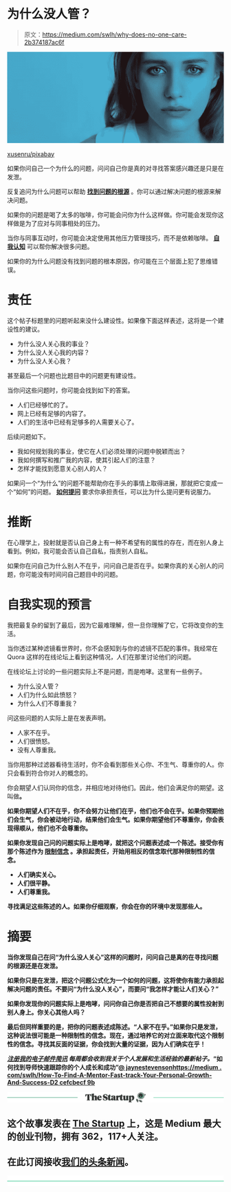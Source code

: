 # 为什么没人管？

> 原文：<https://medium.com/swlh/why-does-no-one-care-2b374187ac6f>

![](img/adfddd671a44059e8cd42d8bc7dee211.png)

[xusenru/pixabay](https://pixabay.com/en/sad-girl-girl-crying-sorrow-actress-1382940/)

如果你问自己一个为什么的问题，问问自己你是真的对寻找答案感兴趣还是只是在发泄。

反复追问为什么问题可以帮助 [**找到问题的根源**](https://ideavisionaction.com/personal-development/this-is-the-only-way-to-solve-problems/) 。你可以通过解决问题的根源来解决问题。

如果你的问题是喝了太多的咖啡，你可能会问你为什么这样做。你可能会发现你这样做是为了应对与同事相处的压力。

当你与同事互动时，你可能会决定使用其他压力管理技巧，而不是依赖咖啡。 [**自我认知**](https://ideavisionaction.com/personal-development/beyond-awake/) 可以帮你解决很多问题。

如果你的为什么问题没有找到问题的根本原因，你可能在三个层面上犯了思维错误。

# 责任

这个帖子标题里的问题听起来没什么建设性。如果像下面这样表述，这将是一个建设性的建议。

*   为什么没人关心我的事业？
*   为什么没人关心我的内容？
*   为什么没人关心我？

甚至最后一个问题也比题目中的问题更有建设性。

当你问这些问题时，你可能会找到如下的答案。

*   人们已经够忙的了。
*   网上已经有足够的内容了。
*   人们的生活中已经有足够多的人需要关心了。

后续问题如下。

*   我如何规划我的事业，使它在人们必须处理的问题中脱颖而出？
*   我如何撰写和推广我的内容，使其引起人们的注意？
*   怎样才能找到愿意关心别人的人？

如果问一个“为什么”的问题不能帮助你在手头的事情上取得进展，那就把它变成一个“如何”的问题。 [**如何提问**](https://ideavisionaction.com/motivation/it-doesnt-matter-why-what-matters-is-how/) 要求你承担责任，可以比为什么提问更有说服力。

# 推断

在心理学上，投射就是否认自己身上有一种不希望有的属性的存在，而在别人身上看到。例如，我可能会否认自己自私，指责别人自私。

如果你在问自己为什么别人不在乎，问问自己是否在乎。如果你真的关心别人的问题，你可能没有时间问自己题目中的问题。

# 自我实现的预言

我把最复杂的留到了最后，因为它最难理解，但一旦你理解了它，它将改变你的生活。

当你透过某种滤镜看世界时，你不会感知到与你的滤镜不匹配的事件。我经常在 Quora 这样的在线论坛上看到这种情况，人们在那里讨论他们的问题。

在线论坛上讨论的一些问题实际上不是问题，而是咆哮。这里有一些例子。

*   为什么没人管？
*   人们为什么如此愤怒？
*   为什么人们不尊重我？

问这些问题的人实际上是在发表声明。

*   人家不在乎。
*   人们很愤怒。
*   没有人尊重我。

当你用那种过滤器看待生活时，你不会看到那些关心你、不生气、尊重你的人。你只会看到符合你对人的概念的。

你会期望人们认同你的信念，并相应地对待他们。因此，他们会满足你的期望。这叫做[](https://ideavisionaction.com/personal-development/law-of-attraction-or-self-fulfilling-prophecy/)**。**

**如果你期望人们不在乎，你不会努力让他们在乎，他们也不会在乎。如果你预期他们会生气，你会被动地行动，结果他们会生气。如果你期望他们不尊重你，你会表现得顺从，他们也不会尊重你。**

**如果你发现自己问的问题实际上是咆哮，就把这个问题表述成一个陈述。接受你有那个陈述作为 [**限制信念**](https://ideavisionaction.com/personal-development/whats-holding-you-back-from-realizing-your-most-ambitious-goals/) 。承担起责任，开始用相反的信念取代那种限制性的信念。**

*   **人们确实关心。**
*   **人们很平静。**
*   **人们尊重我。**

**寻找满足这些陈述的人。如果你仔细观察，你会在你的环境中发现那些人。**

# **摘要**

**当你发现自己在问“为什么没人关心”这样的问题时，问问自己是真的在寻找问题的根源还是在发泄。**

**如果你只是在发泄，把这个问题公式化为一个如何的问题，这将使你有能力承担起解决问题的责任。不要问“为什么没人关心”，而要问“我怎样才能让人们关心？”**

**如果你发现你的问题实际上是咆哮，问问你自己你是否把自己不想要的属性投射到别人身上。你关心其他人吗？**

**最后但同样重要的是，把你的问题表述成陈述。“人家不在乎。”如果你只是发泄，这种说法很可能是一种限制性的信念。现在，通过培养它的对立面来取代这个限制性的信念。寻找其反面的证据，你会找到大量的证据，因为人们确实在乎！**

**[***注册我的电子邮件简讯***](https://ideavisionaction.com/email-newsletter/) *每周都会收到我关于个人发展和生活经验的最新帖子。*“如何找到导师快速跟踪你的个人成长和成功”[@ jaynestevenson](http://twitter.com/jaynestevenson)[https://medium . com/swlh/How-To-Find-A-Mentor-Fast-track-Your-Personal-Growth-And-Success-D2 cefcbecf 9b](/swlh/how-to-find-a-mentor-to-fast-track-your-personal-growth-and-success-d2cefcbecf9b)**

**[![](img/308a8d84fb9b2fab43d66c117fcc4bb4.png)](https://medium.com/swlh)**

## **这个故事发表在 [The Startup](https://medium.com/swlh) 上，这是 Medium 最大的创业刊物，拥有 362，117+人关注。**

## **在此订阅接收[我们的头条新闻](http://growthsupply.com/the-startup-newsletter/)。**

**[![](img/b0164736ea17a63403e660de5dedf91a.png)](https://medium.com/swlh)**